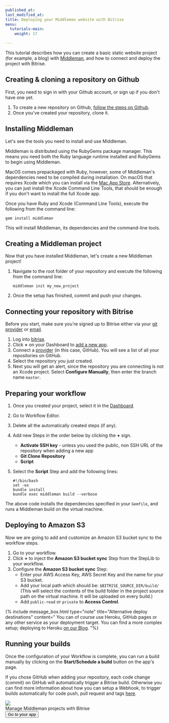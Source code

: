 ```yaml
---
published_at:
last_modified_at:
title: Deploying your Middleman website with Bitrise
menu:
  tutorials-main:
    weight: 17

---
```

This tutorial describes how you can create a basic static website project (for example, a blog) with [Middleman](https://middlemanapp.com/), and how to connect and deploy the project with Bitrise.

## Creating & cloning a repository on Github

First, you need to sign in with your Github account, or sign up if you don't have one yet.

1. To create a new repository on Github, [follow the steps on Github](https://github.com/new).
2. Once you've created your repository, clone it.

## Installing Middleman

Let's see the tools you need to install and use Middleman.

Middleman is distributed using the RubyGems package manager. This means you need both the Ruby language runtime installed and RubyGems to begin using Middleman.

MacOS comes prepackaged with Ruby, however, some of Middleman's dependencies need to be compiled during installation. On macOS that requires Xcode which you can install via the [Mac App Store](http://itunes.apple.com/us/app/xcode/id497799835?ls=1&mt=12). Alternatively, you can just install the Xcode Command Line Tools, that should be enough if you don't want to install the full Xcode app.

Once you have Ruby and Xcode (Command Line Tools), execute the following from the command line:

    gem install middleman

This will install Middleman, its dependencies and the command-line tools.

## Creating a Middleman project

Now that you have installed Middleman, let's create a new Middleman project!

1. Navigate to the root folder of your repository and execute the following from the command line:

       middleman init my_new_project
2. Once the setup has finished, commit and push your changes.

## Connecting your repository with Bitrise

Before you start, make sure you're signed up to Bitrise either via your [git provider](/getting-started/signing-up/signing-up-with-github/) or [email](/getting-started/signing-up/signing-up-with-email/).

1. Log into [bitrise](https://www.bitrise.io).
2. Click **+**  on your Dashboard to [add a new app](/getting-started/adding-a-new-app/index/).
3. Connect a [provider](/getting-started/adding-a-new-app/connecting-a-repository/) (in this case, GitHub). You will see a list of all your repositories on GitHub.
4. Select the repository you just created.
5. Next you will get an alert, since the repository you are connecting is not an Xcode project. Select **Configure Manually**, then enter the branch name `master`.

## Preparing your workflow

1. Once you created your project, select it in the [Dashboard](https://www.bitrise.io/dashboard).
2. Go to Workflow Editor.
3. Delete all the automatically created steps (if any).
4. Add new Steps in the order below by clicking the **+** sign.
   * **Activate SSH key** - unless you used the public, non SSH URL of the repository when adding a new app
   * **Git Clone Repository**
   * **Script**
5. Select the **Script** Step and add the following lines:

       #!/bin/bash
       set -ex
       bundle install
       bundle exec middleman build --verbose

The above code installs the dependencies specified in your `Gemfile`, and runs a Middleman build on the virtual machine.

## Deploying to Amazon S3

Now we are going to add and customize an Amazon S3 bucket sync to the workflow steps.

1. Go to your workflow.
2. Click **+** to inject the **Amazon S3 bucket sync** Step from the StepLib to your workflow.
3. Configure the **Amazon S3 bucket sync** Step:
   * Enter your AWS Access Key, AWS Secret Key and the name for your S3 bucket.
   * Add your local path which should be: `$BITRISE_SOURCE_DIR/build/` (This will select the contents of the build folder in the project source path on the virtual machine. It will be uploaded on every build.)
   * Add `public-read` or `private` to **Access Control**.

{% include message_box.html type="note" title="Alternative deploy destinations" content=" You can of course use Heroku, GitHub pages or any other service as your deployment target. You can find a more complex setup; deploying to Heroku [on our Blog](http://blog.bitrise.io/2016/04/29/hooking-up-a-middleman-project-to-deploy-a-static-site-to-heroku-with-bitrise.html). "%}

## Running your builds

Once the configuration of your Workflow is complete, you can run a build manually by clicking on the **Start/Schedule a build** button on the app's page.

If you chose GitHub when adding your repository, each code change (commit) on GitHub will automatically trigger a Bitrise build. Otherwise you can find more information about how you can setup a Webhook, to trigger builds automatically for code push, pull request and tags [here](/webhooks/).

<div class="banner">
	<img src="/assets/images/banner-bg-888x170.png" style="border: none;">
	<div class="deploy-text">Manage Middleman projects with Bitrise</div>
	<a target="_blank" href="https://app.bitrise.io/dashboard/builds"><button class="button">Go to your app</button></a>
</div>